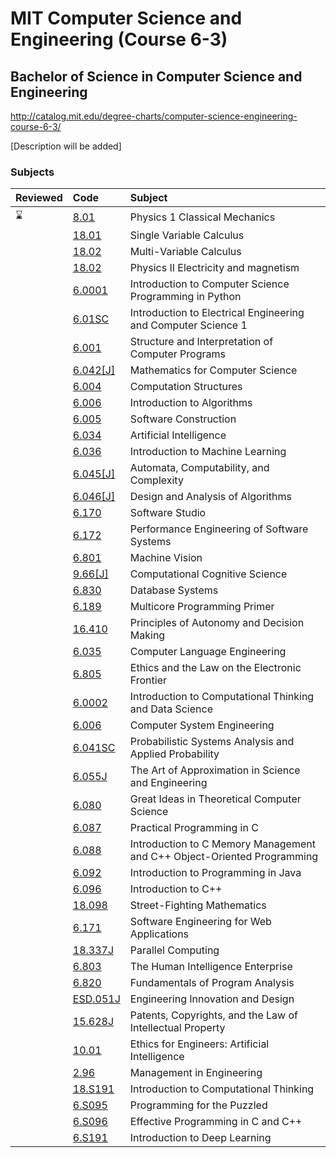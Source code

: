# MIT Computer Science and Engineering (Course 6-3)
## Bachelor of Science in Computer Science and Engineering
http://catalog.mit.edu/degree-charts/computer-science-engineering-course-6-3/

[Description will be added]

### Subjects
Reviewed | Code | Subject
:--|:--|:--
:hourglass: | [8.01](https://ocw.mit.edu/courses/8-01sc-classical-mechanics-fall-2016/) | Physics 1 Classical Mechanics
||[18.01](https://ocw.mit.edu/courses/18-01-single-variable-calculus-fall-2006/) | Single Variable Calculus
||[18.02](https://ocw.mit.edu/courses/18-02-multivariable-calculus-fall-2007/) | Multi-Variable Calculus
||[18.02](https://ocw.mit.edu/courses/8-02-physics-ii-electricity-and-magnetism-spring-2007/) | Physics II Electricity and magnetism
||[6.0001](https://ocw.mit.edu/courses/electrical-engineering-and-computer-science/6-0001-introduction-to-computer-science-and-programming-in-python-fall-2016/)|Introduction to Computer Science Programming in Python
||[6.01SC](https://ocw.mit.edu/courses/6-01sc-introduction-to-electrical-engineering-and-computer-science-i-spring-2011/)|Introduction to Electrical Engineering and Computer Science 1
||[6.001](https://ocw.mit.edu/courses/electrical-engineering-and-computer-science/6-001-structure-and-interpretation-of-computer-programs-spring-2005/)|Structure and Interpretation of Computer Programs
|| [6.042[J]](https://ocw.mit.edu/courses/electrical-engineering-and-computer-science/6-042j-mathematics-for-computer-science-spring-2015/) |	Mathematics for Computer Science
||[6.004](https://ocw.mit.edu/courses/electrical-engineering-and-computer-science/6-004-computation-structures-spring-2017/)| Computation Structures
||[6.006](https://ocw.mit.edu/courses/electrical-engineering-and-computer-science/6-006-introduction-to-algorithms-fall-2011/)	| Introduction to Algorithms
||[6.005](https://ocw.mit.edu/courses/electrical-engineering-and-computer-science/6-005-software-construction-spring-2016/)	| Software Construction
||[6.034](https://ocw.mit.edu/courses/electrical-engineering-and-computer-science/6-034-artificial-intelligence-fall-2010/) | Artificial Intelligence
||[6.036](https://ocw.mit.edu/courses/electrical-engineering-and-computer-science/6-036-introduction-to-machine-learning-fall-2020/) | Introduction to Machine Learning
||[6.045[J]](https://ocw.mit.edu/courses/electrical-engineering-and-computer-science/6-045j-automata-computability-and-complexity-spring-2011/) | Automata, Computability, and Complexity
||[6.046[J]](https://ocw.mit.edu/courses/electrical-engineering-and-computer-science/6-046j-design-and-analysis-of-algorithms-spring-2015/) | Design and Analysis of Algorithms
||[6.170](https://ocw.mit.edu/courses/electrical-engineering-and-computer-science/6-170-software-studio-spring-2013/) | Software Studio
||[6.172](https://ocw.mit.edu/courses/electrical-engineering-and-computer-science/6-172-performance-engineering-of-software-systems-fall-2018/) | Performance Engineering of Software Systems
||[6.801](https://ocw.mit.edu/courses/electrical-engineering-and-computer-science/6-801-machine-vision-fall-2020/) | Machine Vision
||[9.66[J]](https://ocw.mit.edu/courses/brain-and-cognitive-sciences/9-66j-computational-cognitive-science-fall-2004/) | Computational Cognitive Science
||[6.830](https://ocw.mit.edu/courses/electrical-engineering-and-computer-science/6-830-database-systems-fall-2010/) | Database Systems
||[6.189](https://ocw.mit.edu/courses/electrical-engineering-and-computer-science/6-189-multicore-programming-primer-january-iap-2007/) | Multicore Programming Primer
||[16.410](https://ocw.mit.edu/courses/aeronautics-and-astronautics/16-410-principles-of-autonomy-and-decision-making-fall-2010/) | Principles of Autonomy and Decision Making
||[6.035](https://ocw.mit.edu/courses/electrical-engineering-and-computer-science/6-035-computer-language-engineering-spring-2010/) | Computer Language Engineering
||[6.805](https://ocw.mit.edu/courses/electrical-engineering-and-computer-science/6-805-ethics-and-the-law-on-the-electronic-frontier-fall-2005/) | Ethics and the Law on the Electronic Frontier
||[6.0002](https://ocw.mit.edu/courses/electrical-engineering-and-computer-science/6-0002-introduction-to-computational-thinking-and-data-science-fall-2016/)|Introduction to Computational Thinking and Data Science
||[6.006](https://ocw.mit.edu/courses/electrical-engineering-and-computer-science/6-033-computer-system-engineering-spring-2018/)|Computer System Engineering
||[6.041SC](https://ocw.mit.edu/courses/electrical-engineering-and-computer-science/6-041sc-probabilistic-systems-analysis-and-applied-probability-fall-2013/)|Probabilistic Systems Analysis and Applied Probability
||[6.055J](https://ocw.mit.edu/courses/electrical-engineering-and-computer-science/6-055j-the-art-of-approximation-in-science-and-engineering-spring-2008/)|The Art of Approximation in Science and Engineering
||[6.080](https://ocw.mit.edu/courses/electrical-engineering-and-computer-science/6-080-great-ideas-in-theoretical-computer-science-spring-2008/)|Great Ideas in Theoretical Computer Science
||[6.087](https://ocw.mit.edu/courses/electrical-engineering-and-computer-science/6-087-practical-programming-in-c-january-iap-2010/)|Practical Programming in C
||[6.088](https://ocw.mit.edu/courses/electrical-engineering-and-computer-science/6-088-introduction-to-c-memory-management-and-c-object-oriented-programming-january-iap-2010/)|Introduction to C Memory Management and C++ Object-Oriented Programming
||[6.092](https://ocw.mit.edu/courses/electrical-engineering-and-computer-science/6-092-introduction-to-programming-in-java-january-iap-2010/)|Introduction to Programming in Java
||[6.096](https://ocw.mit.edu/courses/electrical-engineering-and-computer-science/6-096-introduction-to-c-january-iap-2011/)|Introduction to C++
||[18.098](https://ocw.mit.edu/courses/mathematics/18-098-street-fighting-mathematics-january-iap-2008/)|Street-Fighting Mathematics
||[6.171](https://ocw.mit.edu/courses/electrical-engineering-and-computer-science/6-171-software-engineering-for-web-applications-fall-2003/)|Software Engineering for Web Applications
||[18.337J](https://ocw.mit.edu/courses/mathematics/18-337j-parallel-computing-fall-2011/)|Parallel Computing
||[6.803](https://ocw.mit.edu/courses/electrical-engineering-and-computer-science/6-803-the-human-intelligence-enterprise-spring-2019/)|The Human Intelligence Enterprise
||[6.820](https://ocw.mit.edu/courses/electrical-engineering-and-computer-science/6-820-fundamentals-of-program-analysis-fall-2015/)|Fundamentals of Program Analysis
||[ESD.051J](https://ocw.mit.edu/courses/engineering-systems-division/esd-051j-engineering-innovation-and-design-fall-2012/)|Engineering Innovation and Design
||[15.628J](https://ocw.mit.edu/courses/sloan-school-of-management/15-628j-patents-copyrights-and-the-law-of-intellectual-property-spring-2013/)|Patents, Copyrights, and the Law of Intellectual Property
||[10.01](https://ocw.mit.edu/courses/chemical-engineering/10-01-ethics-for-engineers-artificial-intelligence-spring-2020/)|Ethics for Engineers: Artificial Intelligence
||[2.96](https://ocw.mit.edu/courses/mechanical-engineering/2-96-management-in-engineering-fall-2012/)|Management in Engineering
||[18.S191](https://ocw.mit.edu/courses/mathematics/18-s191-introduction-to-computational-thinking-fall-2020/)|Introduction to Computational Thinking
||[6.S095](https://ocw.mit.edu/courses/electrical-engineering-and-computer-science/6-s095-programming-for-the-puzzled-january-iap-2018/)|Programming for the Puzzled
||[6.S096](https://ocw.mit.edu/courses/electrical-engineering-and-computer-science/6-s096-effective-programming-in-c-and-c-january-iap-2014/)|Effective Programming in C and C++
||[6.S191](https://ocw.mit.edu/courses/electrical-engineering-and-computer-science/6-s191-introduction-to-deep-learning-january-iap-2020/)|Introduction to Deep Learning


